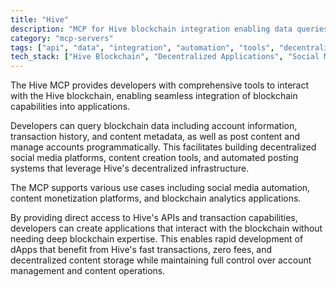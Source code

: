 ```yaml
---
title: "Hive"
description: "MCP for Hive blockchain integration enabling data queries, content posting, and account management for social media and analysis."
category: "mcp-servers"
tags: ["api", "data", "integration", "automation", "tools", "decentralized", "social media", "content creation", "dApps"]
tech_stack: ["Hive Blockchain", "Decentralized Applications", "Social Media Platforms", "Blockchain Analytics", "Content Management Systems", "APIs"]
---
```


The Hive MCP provides developers with comprehensive tools to interact with the Hive blockchain, enabling seamless integration of blockchain capabilities into applications. 

Developers can query blockchain data including account information, transaction history, and content metadata, as well as post content and manage accounts programmatically. This facilitates building decentralized social media platforms, content creation tools, and automated posting systems that leverage Hive's decentralized infrastructure.

The MCP supports various use cases including social media automation, content monetization platforms, and blockchain analytics applications. 

By providing direct access to Hive's APIs and transaction capabilities, developers can create applications that interact with the blockchain without needing deep blockchain expertise. This enables rapid development of dApps that benefit from Hive's fast transactions, zero fees, and decentralized content storage while maintaining full control over account management and content operations.